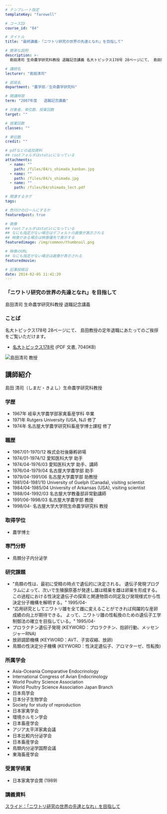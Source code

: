 ```yaml
---
# テンプレート指定
templateKey: "farewell"

# コースID
course_id: "84"

# タイトル
title: "最終講義-「ニワトリ研究の世界の先達となれ」を目指して"

# 簡単な説明
description: >-
  島田清司 生命農学研究科教授 退職記念講義 名大トピックス178号 28ページにて、 島田教授の定年退職にあたってのご挨拶をご覧いただけます。   *...

# 講師名
lecturer: "島田清司"

# 部局名
department: "農学部／生命農学研究科"

# 開講時限
term: "2007年度	退職記念講義"

# 対象者、単位数、授業回数
target: ""

# 授業回数
classes: ""

# 単位数
credit: ""

# pdfなどの追加資料
## rootフォルダはstaticになっている
attachments: 
  - name: "" 
    path: /files/84/s_shimada_kanban.jpg
  - name: "" 
    path: /files/84/s_shimada.jpg
  - name: "" 
    path: /files/84/shimada_lect.pdf

# 関連するタグ
tags:

# 色付けのロールにするか
featuredpost: true

# 画像
## rootフォルダはstaticになっている
## なにも指定がない場合はデフォルトの画像が表示される
## 映像がある場合は映像優先で表示する
featuredimage: /img/common/thumbnail.png

# 映像のURL
## なにも指定がない場合は画像が表示される
featuredmovie: 

# 記事投稿日
date: 2014-02-05 11:41:20
---
```


### 「ニワトリ研究の世界の先達となれ」を目指して

島田清司 生命農学研究科教授 退職記念講義

### ことば

名大トピックス178号 28ページにて、 島田教授の定年退職にあたってのご挨拶をご覧いただけます。

* <a href="http://www.nagoya-u.ac.jp/about-nu/public-relations/publication/upload_images/no178.pdf" target="_blank">名大トピックス178号</a> (PDF 文書, 7040KB)

![島田清司 教授](/files/84/s_shimada.jpg) 
## 講師紹介

島田 清司（しまだ・きよし）生命農学研究科教授

### 学歴

* 1967年 岐阜大学農学部家禽畜産学科 卒業
* 1971年 Rutgers University (USA, NJ) 修了
* 1974年 名古屋大学農学研究科畜産学博士課程 修了

### 職歴

* 1967/01-1970/12 株式会社後藤孵卵場
* 1974/01-1974/12 愛知医科大学 助手
* 1974/04-1976/03 愛知医科大学 助手、講師
* 1976/04-1979/04 名古屋大学農学部 助手
* 1979/04-1991/06 名古屋大学農学部 助教授
* 1981/04-1981/10 University of Guelph (Canada), visiting scientist
* 1984/04-1985/04 University of Arkansas (USA), visiting scientist
* 1988/04-1992/03 名古屋大学教養部非常勤講師
* 1991/06-1998/03 名古屋大学農学部 教授
* 1998/04- 名古屋大学大学院生命農学研究科 教授

### 取得学位

* 農学博士

### 専門分野

* 鳥類分子内分泌学

### 研究課題

* "鳥類の性は、最初に受精の時点で遺伝的に決定される。
遺伝子発現プログラムによって、次いで生殖腺原基が発達し雄は精巣を雌は卵巣を形成する。
この過程における性決定遺伝子の探索と関連物質の同定及び発現様式から性決定分子機構を解明する。" 1995/04-
* "応用研究としてニワトリ雛を全て雌に変えることができれば飛躍的な産卵成績の向上が期待できる。
よって、ニワトリ雛の性転換のための遺伝子工学制御法の確立を目指している。" 1995/04-
* プロラクチン遺伝子発現 (KEYWORD：プロラクチン、抱卵行動、メッセンジャーRNA)
* 放卵調節機構 (KEYWORD：AVT、子宮収縮、放卵)
* 鳥類の性決定分子機構 (KEYWORD：性決定遺伝子、アロマターゼ、性転換)

### 所属学会

* Asia-Oceania Comparative Endocrinology
* International Congress of Avian Endocrinology
* World Poultry Science Association
* World Poultry Science Association Japan Branch
* 日本鳥学会
* 日本分子生物学会
* Society for study of reproduction
* 日本家禽学会
* 環境ホルモン学会
* 日本畜産学会
* アジア太平洋家禽会議
* 日本比較内分泌学会
* 日本畜産学会
* 鳥類内分泌学国際会議
* 東海畜産学会

### 受賞学術賞

* 日本家禽学会賞 (1989)

### 講義資料

[スライド：「ニワトリ研究の世界の先達となれ」を目指して](/files/84/shimada_lect.pdf) 

